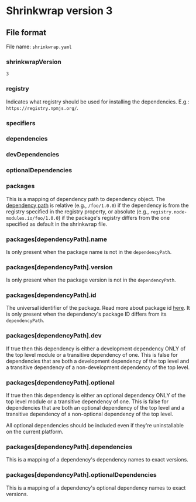 # Shrinkwrap version 3

## File format

File name: `shrinkwrap.yaml`

### shrinkwrapVersion

`3`

### registry

Indicates what registry should be used for installing the dependencies. E.g.: `https://registry.npmjs.org/`.

### specifiers

### dependencies

### devDependencies

### optionalDependencies

### packages

This is a mapping of dependency path to dependency object. The [dependency path](../dependency-path.md) is relative (e.g., `/foo/1.0.0`) if the dependency
is from the registry specified in the registry property, or absolute (e.g., `registry.node-modules.io/foo/1.0.0`) if the package's
registry differs from the one specified as default in the shrinkwrap file.

### packages[dependencyPath].name

Is only present when the package name is not in the `dependencyPath`.

### packages[dependencyPath].version

Is only present when the package version is not in the `dependencyPath`.

### packages[dependencyPath].id

The universal identifier of the package. Read more about package id [here](../package-id.md).
It is only present when the dependency's package ID differs from its `dependencyPath`.

### packages[dependencyPath].dev

If true then this dependency is either a development dependency ONLY of the top level module or a transitive dependency of one. This is false for dependencies that are both a development dependency of the top level and a transitive dependency of a non-development dependency of the top level.

### packages[dependencyPath].optional

If true then this dependency is either an optional dependency ONLY of the top level module or a transitive dependency of one. This is false for dependencies that are both an optional dependency of the top level and a transitive dependency of a non-optional dependency of the top level.

All optional dependencies should be included even if they're uninstallable on the current platform.

### packages[dependencyPath].dependencies

This is a mapping of a dependency's dependency names to exact versions.

### packages[dependencyPath].optionalDependencies

This is a mapping of a dependency's optional dependency names to exact versions.
